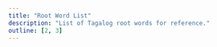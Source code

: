 ```yaml
---
title: "Root Word List"
description: "List of Tagalog root words for reference."
outline: [2, 3]
---
```

